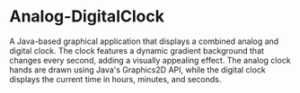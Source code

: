 # Analog-DigitalClock
A Java-based graphical application that displays a combined analog and digital clock. The clock features a dynamic gradient background that changes every second, adding a visually appealing effect. The analog clock hands are drawn using Java's Graphics2D API, while the digital clock displays the current time in hours, minutes, and seconds.
